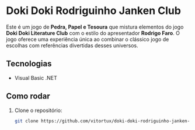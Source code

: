 # Doki Doki Rodriguinho Janken Club

Este é um jogo de **Pedra, Papel e Tesoura** que mistura elementos do jogo **Doki Doki Literature Club** com o estilo do apresentador **Rodrigo Faro**. O jogo oferece uma experiência única ao combinar o clássico jogo de escolhas com referências divertidas desses universos.

## Tecnologias
- Visual Basic .NET

## Como rodar
1. Clone o repositório:
   ```bash
   git clone https://github.com/vitortux/doki-doki-rodriguinho-janken-club.git
